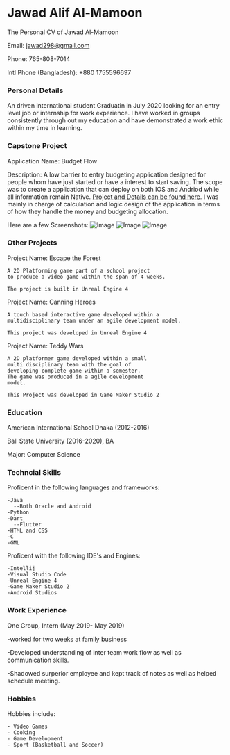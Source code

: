 # Jawad Alif Al-Mamoon
The Personal CV of Jawad Al-Mamoon

Email: jawad298@gmail.com

Phone: 765-808-7014

Intl Phone (Bangladesh): +880 1755596697


### Personal Details
An driven international student Graduatin in July 2020 looking for an entry level job or internship for work experience. I have worked in groups consistently through out my education and have demonstrated a work ethic within my time in learning.

### Capstone Project

Application Name: Budget Flow

Description: A low barrier to entry budgeting application designed for people whom have just started or have a interest to start saving. The scope was to create a application that can deploy on both IOS and Andriod while all information remain Native. [Project and Details can be found here](https://github.com/Phlank/BudgetingMobileApp). I was mainly in charge of calculation and logic design of the application in terms of how they handle the money and budgeting allocation.

Here are a few Screenshots:
![Image](images/new_userpage.png)
![Image](images/veiwAllotments.png)
![Image](images/userPage_withArrow.png)

### Other Projects

Project Name: Escape the Forest
```
A 2D Platforming game part of a school project 
to produce a video game within the span of 4 weeks.

The project is built in Unreal Engine 4
```

Project Name: Canning Heroes 
```
A touch based interactive game developed within a 
multidisciplinary team under an agile development model.

This project was developed in Unreal Engine 4
```

Project Name: Teddy Wars
```
A 2D platformer game developed within a small 
multi disciplinary team with the goal of 
developing complete game within a semester. 
The game was produced in a agile development 
model.

This Project was developed in Game Maker Studio 2
```
### Education

American International School Dhaka (2012-2016)

Ball State University (2016-2020), BA

Major: Computer Science

### Techncial Skills
Proficent in the following languages and frameworks:
```
-Java
  --Both Oracle and Android
-Python
-Dart 
  --Flutter
-HTML and CSS
-C
-GML
```
Proficent with the following IDE's and Engines:
```
-Intellij
-Visual Studio Code
-Unreal Engine 4
-Game Maker Studio 2
-Android Studios
```
### Work Experience
One Group, Intern (May 2019- May 2019)

-worked for two weeks at family business

-Developed understanding of inter team work flow as well as communication skills.

-Shadowed surperior employee and kept track of notes as well as helped schedule meeting.

### Hobbies
Hobbies include:
```
- Video Games
- Cooking
- Game Development
- Sport (Basketball and Soccer)
```
